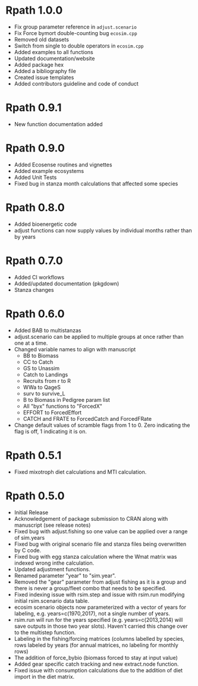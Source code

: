 # Rpath 1.0.0

- Fix group parameter reference in `adjust.scenario`
- Fix Force bymort double-counting bug `ecosim.cpp`
- Removed old datasets
- Switch from single to double operators in `ecosim.cpp`
- Added examples to all functions
- Updated documentation/website
- Added package hex
- Added a bibliography file
- Created issue templates
- Added contributors guideline and code of conduct

# Rpath 0.9.1

- New function documentation added

# Rpath 0.9.0

- Added Ecosense routines and vignettes
- Added example ecosystems
- Added Unit Tests
- Fixed bug in stanza month calculations that affected some species

# Rpath 0.8.0

- Added bioenergetic code
- adjust functions can now supply values by individual months rather than by years

# Rpath 0.7.0

- Added CI workflows
- Added/updated documentation (pkgdown)
- Stanza changes

# Rpath 0.6.0

- Added BAB to multistanzas
- adjust.scenario can be applied to multiple groups at once rather than one at a time.
- Changed variable names to align with manuscript
  - BB to Biomass
  - CC to Catch
  - GS to Unassim
  - Catch to Landings
  - Recruits from r to R
  - WWa to QageS
  - surv to survive_L
  - B to Biomass in Pedigree param list
  - All "byx" functions to "ForcedX"
  - EFFORT to ForcedEffort
  - CATCH and FRATE to ForcedCatch and ForcedFRate
- Change default values of scramble flags from 1 to 0. Zero indicating the flag is off, 1 indicating it is on.

# Rpath 0.5.1

- Fixed mixotroph diet calculations and MTI calculation.

# Rpath 0.5.0

- Initial Release
- Acknowledgement of package submission to CRAN along with manuscript (see release notes)
- Fixed bug with adjust.fishing so one value can be applied over a range of sim.years
- Fixed bug with original scenario file and stanza files being overwritten by C code.
- Fixed bug with egg stanza calculation where the Wmat matrix was indexed wrong inthe calculation.
- Updated adjustment functions.
- Renamed parameter "year" to "sim.year".
- Removed the "gear" parameter from adjust fishing as it is a group and there is never a group/fleet combo that needs to be specified.
- Fixed indexing issue with rsim.step and issue with rsim.run modifying initial rsim.scenario data table.
- ecosim scenario objects now parameterized with a vector of years for labeling, e.g. years=c(1970,2017), not a single number of years.
- rsim.run will run for the years specified (e.g. years=c(2013,2014) will save outputs in those two year slots). Haven't carried this change over to the multistep function.
- Labeling in the fishing/forcing matrices (columns labelled by species, rows labeled by years (for annual matrices, no labeling for monthly rows)
- The addition of force_bybio (biomass forced to stay at input value)
- Added gear specific catch tracking and new extract.node function.
- Fixed issue with consumption calculations due to the addition of diet import in the diet matrix.

